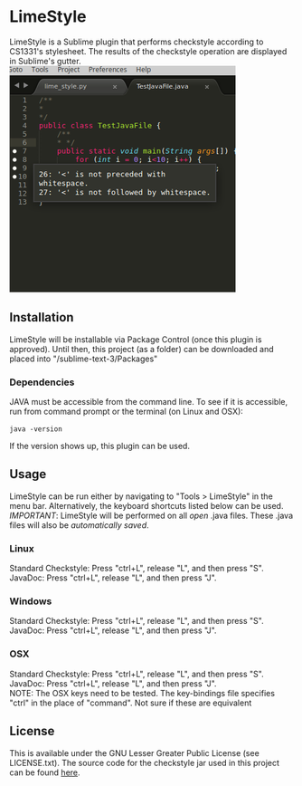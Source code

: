 # LimeStyle
LimeStyle is a Sublime plugin that performs checkstyle according to CS1331's stylesheet.
The results of the checkstyle operation are displayed in Sublime's gutter.  
![Screen shot](https://github.com/kauboy26/LimeStyle/blob/master/screen_shot.png)

## Installation
LimeStyle will be installable via Package Control (once this plugin is approved).
Until then, this project (as a folder) can be downloaded and placed into "/sublime-text-3/Packages"

### Dependencies
JAVA must be accessible from the command line. To see if it is accessible,
run from command prompt or the terminal (on Linux and OSX):
```
java -version
```
If the version shows up, this plugin can be used.

## Usage
LimeStyle can be run either by navigating to "Tools > LimeStyle" in the menu bar.
Alternatively, the keyboard shortcuts listed below can be used.  
*IMPORTANT*: LimeStyle will be performed on all *open* .java files. These .java
files will also be *automatically saved*.

### Linux
Standard Checkstyle: Press "ctrl+L", release "L", and then press "S".  
JavaDoc: Press "ctrl+L", release "L", and then press "J".

### Windows
Standard Checkstyle: Press "ctrl+L", release "L", and then press "S".  
JavaDoc: Press "ctrl+L", release "L", and then press "J".

### OSX
Standard Checkstyle: Press "ctrl+L", release "L", and then press "S".  
JavaDoc: Press "ctrl+L", release "L", and then press "J".  
NOTE: The OSX keys need to be tested. The key-bindings file specifies "ctrl" in
the place of "command". Not sure if these are equivalent

## License
This is available under the GNU Lesser Greater Public License (see LICENSE.txt).
The source code for the checkstyle jar used in this project can be found
[here](https://github.com/cs1331/checkstyle).